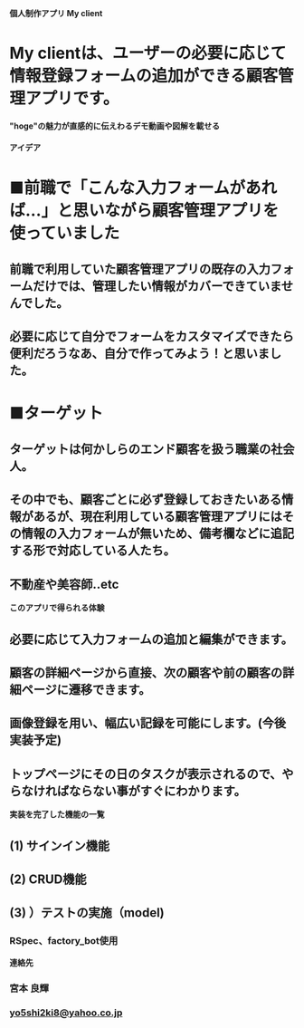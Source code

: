**個人制作アプリ My client**
# My clientは、ユーザーの必要に応じて情報登録フォームの追加ができる顧客管理アプリです。

#### "hoge"の魅力が直感的に伝えわるデモ動画や図解を載せる

**アイデア**
# ■前職で「こんな入力フォームがあれば...」と思いながら顧客管理アプリを使っていました
## 前職で利用していた顧客管理アプリの既存の入力フォームだけでは、管理したい情報がカバーできていませんでした。
## 必要に応じて自分でフォームをカスタマイズできたら便利だろうなあ、自分で作ってみよう！と思いました。
# ■ターゲット
## ターゲットは何かしらのエンド顧客を扱う職業の社会人。
## その中でも、顧客ごとに必ず登録しておきたいある情報があるが、現在利用している顧客管理アプリにはその情報の入力フォームが無いため、備考欄などに追記する形で対応している人たち。
## 不動産や美容師..etc
 
**このアプリで得られる体験**
## 必要に応じて入力フォームの追加と編集ができます。
## 顧客の詳細ページから直接、次の顧客や前の顧客の詳細ページに遷移できます。
## 画像登録を用い、幅広い記録を可能にします。(今後実装予定)
## トップページにその日のタスクが表示されるので、やらなければならない事がすぐにわかります。

 **実装を完了した機能の一覧**
## (1) サインイン機能
## (2) CRUD機能
## (3) ）テストの実施（model)
### RSpec、factory_bot使用

**連絡先**
### 宮本 良輝
### yo5shi2ki8@yahoo.co.jp